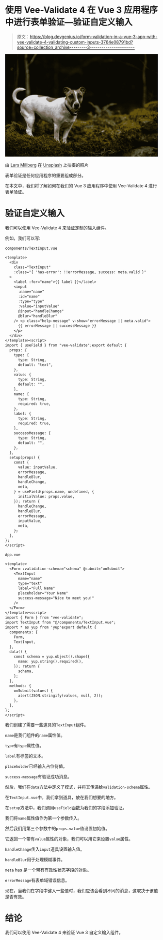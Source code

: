 # 使用 Vee-Validate 4 在 Vue 3 应用程序中进行表单验证—验证自定义输入

> 原文：<https://blog.devgenius.io/form-validation-in-a-vue-3-app-with-vee-validate-4-validating-custom-inputs-3764e08791bd?source=collection_archive---------3----------------------->

![](img/c7d7ba36d07fa7b64cc640bb34070f82.png)

由 [Lars Millberg](https://unsplash.com/@millberg?utm_source=medium&utm_medium=referral) 在 [Unsplash](https://unsplash.com?utm_source=medium&utm_medium=referral) 上拍摄的照片

表单验证是任何应用程序的重要组成部分。

在本文中，我们将了解如何在我们的 Vue 3 应用程序中使用 Vee-Validate 4 进行表单验证。

# 验证自定义输入

我们可以使用 Vee-Validate 4 来验证定制的输入组件。

例如，我们可以写:

`components/TextInput.vue`

```
<template>
  <div
    class="TextInput"
    :class="{ 'has-error': !!errorMessage, success: meta.valid }"
  >
    <label :for="name">{{ label }}</label>
    <input
      :name="name"
      :id="name"
      :type="type"
      :value="inputValue"
      @input="handleChange"
      @blur="handleBlur"
    /> <p class="help-message" v-show="errorMessage || meta.valid">
      {{ errorMessage || successMessage }}
    </p>
  </div>
</template><script>
import { useField } from "vee-validate";export default {
  props: {
    type: {
      type: String,
      default: "text",
    },
    value: {
      type: String,
      default: "",
    },
    name: {
      type: String,
      required: true,
    },
    label: {
      type: String,
      required: true,
    },
    successMessage: {
      type: String,
      default: "",
    },
  },
  setup(props) {
    const {
      value: inputValue,
      errorMessage,
      handleBlur,
      handleChange,
      meta,
    } = useField(props.name, undefined, {
      initialValue: props.value,
    }); return {
      handleChange,
      handleBlur,
      errorMessage,
      inputValue,
      meta,
    };
  },
};
</script>
```

`App.vue`

```
<template>
  <Form :validation-schema="schema" @submit="onSubmit">
    <TextInput
      name="name"
      type="text"
      label="Full Name"
      placeholder="Your Name"
      success-message="Nice to meet you!"
    />
  </Form>
</template><script>
import { Form } from "vee-validate";
import TextInput from "@/components/TextInput.vue";
import * as yup from 'yup'export default {
  components: {
    Form,
    TextInput,
  },
  data() {
    const schema = yup.object().shape({
      name: yup.string().required(),
    }); return {
      schema,
    };
  },
  methods: {
    onSubmit(values) {
      alert(JSON.stringify(values, null, 2));
    },
  },
};
</script>
```

我们创建了需要一些道具的`TextInput`组件。

`name`是我们组件的`name`属性值。

`type`有`type`属性值。

`label`有标签的文本。

`placeholder`已经输入占位符值。

`success-message`有验证成功消息。

然后，我们在`data`方法中定义了模式，并将其传递给`validation-schema`属性。

在`TextInput.vue`中，我们拿到道具，放在我们想要的地方。

在`setup`方法中，我们调用`useField`函数为我们的字段添加验证。

我们将`name`属性值作为第一个参数传入。

然后我们用第三个参数中的`props.value`值设置初始值。

它返回一个带有`value`属性的对象，我们可以用它来设置`value`属性。

`handleChange`传入`input`道具设置输入值。

`handleBlur`用于处理模糊事件。

`meta` has 是一个带有有效性状态字段的对象。

`errorMessage`有表单域错误信息。

现在，当我们在字段中键入一些值时，我们应该会看到不同的消息，这取决于该值是否有效。

# 结论

我们可以使用 Vee-Validate 4 来验证 Vue 3 自定义输入组件。